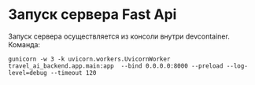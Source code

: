 # Запуск сервера Fast Api

Запуск сервера осуществляется из консоли внутри devcontainer. Команда:
```
gunicorn -w 3 -k uvicorn.workers.UvicornWorker travel_ai_backend.app.main:app  --bind 0.0.0.0:8000 --preload --log-level=debug --timeout 120
```